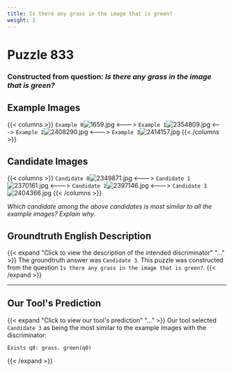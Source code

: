 ```yaml
---
title: Is there any grass in the image that is green?
weight: 3
---
```


# Puzzle 833
### Constructed from question: _Is there any grass in the image that is green?_


## Example Images
{{< columns >}}
`Example 0`![1659.jpg](/gqa_images/1659.jpg)
<--->
`Example 1`![2354809.jpg](/gqa_images/2354809.jpg)
<--->
`Example 2`![2408290.jpg](/gqa_images/2408290.jpg)
<--->
`Example 3`![2414157.jpg](/gqa_images/2414157.jpg)
{{< /columns >}}

## Candidate Images
{{< columns >}}
`Candidate 0`![2349871.jpg](/gqa_images/2349871.jpg)
<--->
`Candidate 1`![2370161.jpg](/gqa_images/2370161.jpg)
<--->
`Candidate 2`![2397146.jpg](/gqa_images/2397146.jpg)
<--->
`Candidate 3`![2404366.jpg](/gqa_images/2404366.jpg)
{{< /columns >}}

*Which candidate among the above candidates is most similar to all the example images? Explain why.*

## Groundtruth English Description

{{< expand "Click to view the description of the intended discriminator" "..." >}}
The groundtruth answer was `Candidate 3`. This puzzle was constructed from the question `Is there any grass in the image that is green?`.
{{< /expand >}}

---

## Our Tool's Prediction

{{< expand "Click to view our tool's prediction" "..." >}}
Our tool selected `Candidate 3` as being the most similar to the example images with the discriminator:
```plaintext
Exists q0: grass. green(q0)
```
{{< /expand >}}
